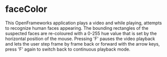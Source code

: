 # faceColor

This OpenFrameworks application plays a video and while playing, attempts to recognize human faces appearing. The bounding rectangles of the suspected faces are re-coloured with a 0-255 hue value that is set by the horizontal position of the mouse. Pressing 'F' pauses the video playback and lets the user step frame by frame back or forward with the arrow keys, press 'F' again to switch back to continuous playback mode.
